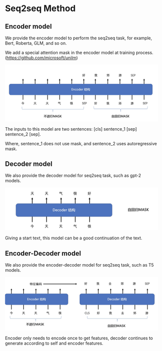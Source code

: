 # Seq2seq Method 

## Encoder model
We provide the encoder model to perform the seq2seq task, for example, Bert, Roberta, GLM, and so on.

We add a special attention mask in the encoder model at training process. (https://github.com/microsoft/unilm)

![encoder_mask](./img/encoder_mask.png)

The inputs to this model are two sentences: [cls] sentence_1 [sep] sentence_2 [sep].

Where, sentence_1 does not use mask, and sentence_2 uses autoregressive mask.


## Decoder model 

We also provide the decoder model for seq2seq task, such as gpt-2 models.

![decoder_mask](./img/decoder_mask.png)

Giving a start text, this model can be a good continuation of the text.

## Encoder-Decoder model 
We also provide the encoder-decoder model for seq2seq task, such as T5 models.

![encoder_decoder_mask](./img/encoder_decoder_mask.png)


Encoder only needs to encode once to get features, decoder continues to generate according to self and encoder features.
